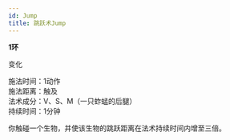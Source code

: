 ```yaml
---
id: Jump
title: 跳跃术Jump
---
```


**1环**

变化

施法时间：1动作  
施法距离：触及  
法术成分：V、S、M（一只蚱蜢的后腿）  
持续时间：1分钟  


你触碰一个生物，并使该生物的跳跃距离在法术持续时间内增至三倍。
